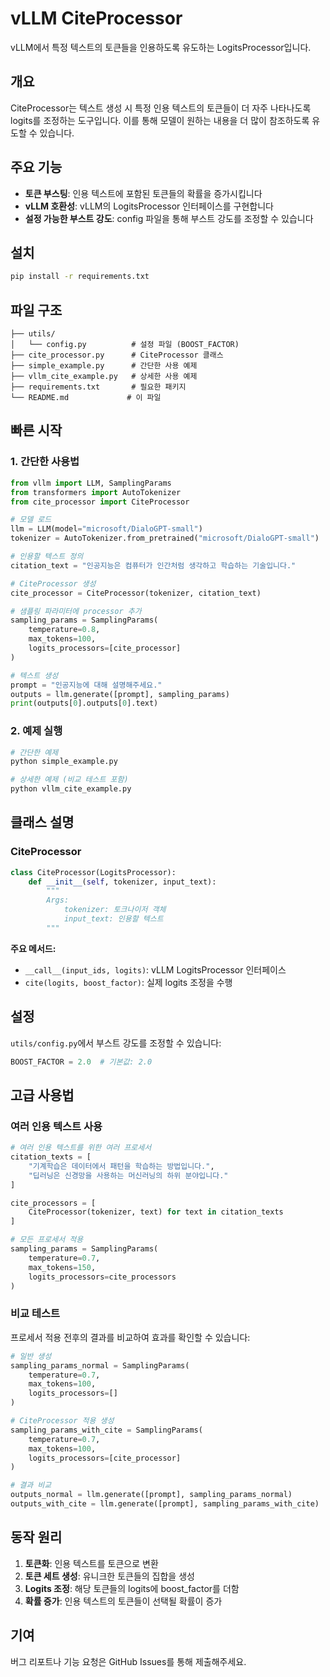 # vLLM CiteProcessor

vLLM에서 특정 텍스트의 토큰들을 인용하도록 유도하는 LogitsProcessor입니다.

## 개요

CiteProcessor는 텍스트 생성 시 특정 인용 텍스트의 토큰들이 더 자주 나타나도록 logits를 조정하는 도구입니다. 이를 통해 모델이 원하는 내용을 더 많이 참조하도록 유도할 수 있습니다.

## 주요 기능

- **토큰 부스팅**: 인용 텍스트에 포함된 토큰들의 확률을 증가시킵니다
- **vLLM 호환성**: vLLM의 LogitsProcessor 인터페이스를 구현합니다
- **설정 가능한 부스트 강도**: config 파일을 통해 부스트 강도를 조정할 수 있습니다

## 설치

```bash
pip install -r requirements.txt
```

## 파일 구조

```
├── utils/
│   └── config.py          # 설정 파일 (BOOST_FACTOR)
├── cite_processor.py      # CiteProcessor 클래스
├── simple_example.py      # 간단한 사용 예제
├── vllm_cite_example.py   # 상세한 사용 예제
├── requirements.txt       # 필요한 패키지
└── README.md             # 이 파일
```

## 빠른 시작

### 1. 간단한 사용법

```python
from vllm import LLM, SamplingParams
from transformers import AutoTokenizer
from cite_processor import CiteProcessor

# 모델 로드
llm = LLM(model="microsoft/DialoGPT-small")
tokenizer = AutoTokenizer.from_pretrained("microsoft/DialoGPT-small")

# 인용할 텍스트 정의
citation_text = "인공지능은 컴퓨터가 인간처럼 생각하고 학습하는 기술입니다."

# CiteProcessor 생성
cite_processor = CiteProcessor(tokenizer, citation_text)

# 샘플링 파라미터에 processor 추가
sampling_params = SamplingParams(
    temperature=0.8,
    max_tokens=100,
    logits_processors=[cite_processor]
)

# 텍스트 생성
prompt = "인공지능에 대해 설명해주세요."
outputs = llm.generate([prompt], sampling_params)
print(outputs[0].outputs[0].text)
```

### 2. 예제 실행

```bash
# 간단한 예제
python simple_example.py

# 상세한 예제 (비교 테스트 포함)
python vllm_cite_example.py
```

## 클래스 설명

### CiteProcessor

```python
class CiteProcessor(LogitsProcessor):
    def __init__(self, tokenizer, input_text):
        """
        Args:
            tokenizer: 토크나이저 객체
            input_text: 인용할 텍스트
        """
```

**주요 메서드:**
- `__call__(input_ids, logits)`: vLLM LogitsProcessor 인터페이스
- `cite(logits, boost_factor)`: 실제 logits 조정을 수행

## 설정

`utils/config.py`에서 부스트 강도를 조정할 수 있습니다:

```python
BOOST_FACTOR = 2.0  # 기본값: 2.0
```

## 고급 사용법

### 여러 인용 텍스트 사용

```python
# 여러 인용 텍스트를 위한 여러 프로세서
citation_texts = [
    "기계학습은 데이터에서 패턴을 학습하는 방법입니다.",
    "딥러닝은 신경망을 사용하는 머신러닝의 하위 분야입니다."
]

cite_processors = [
    CiteProcessor(tokenizer, text) for text in citation_texts
]

# 모든 프로세서 적용
sampling_params = SamplingParams(
    temperature=0.7,
    max_tokens=150,
    logits_processors=cite_processors
)
```

### 비교 테스트

프로세서 적용 전후의 결과를 비교하여 효과를 확인할 수 있습니다:

```python
# 일반 생성
sampling_params_normal = SamplingParams(
    temperature=0.7,
    max_tokens=100,
    logits_processors=[]
)

# CiteProcessor 적용 생성
sampling_params_with_cite = SamplingParams(
    temperature=0.7,
    max_tokens=100,
    logits_processors=[cite_processor]
)

# 결과 비교
outputs_normal = llm.generate([prompt], sampling_params_normal)
outputs_with_cite = llm.generate([prompt], sampling_params_with_cite)
```

## 동작 원리

1. **토큰화**: 인용 텍스트를 토큰으로 변환
2. **토큰 세트 생성**: 유니크한 토큰들의 집합을 생성
3. **Logits 조정**: 해당 토큰들의 logits에 boost_factor를 더함
4. **확률 증가**: 인용 텍스트의 토큰들이 선택될 확률이 증가



## 기여

버그 리포트나 기능 요청은 GitHub Issues를 통해 제출해주세요. 
